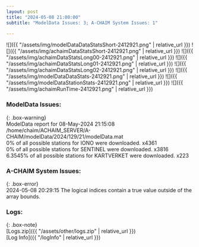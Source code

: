 ```yaml
---
layout: post
title: "2024-05-08 21:00:00"
subtitle: "ModelData Issues: 3; A-CHAIM System Issues: 1"

---
```


![]({{ "/assets/img/modelDataDataStatsShort-2412921.png" | relative_url }})
![]({{ "/assets/img/achaimDataStatsShort-2412921.png" | relative_url }})
![]({{ "/assets/img/achaimDataStatsLong00-2412921.png" | relative_url }})
![]({{ "/assets/img/achaimDataStatsLong01-2412921.png" | relative_url }})
![]({{ "/assets/img/achaimDataStatsLong02-2412921.png" | relative_url }})
![]({{ "/assets/img/modelDataDataStats-2412921.png" | relative_url }})
![]({{ "/assets/img/modelDataStationStats-2412921.png" | relative_url }})
![]({{ "/assets/img/achaimRunTime-2412921.png" | relative_url }})


### ModelData Issues:  
  
{: .box-warning}  
 ModelData report for 08-May-2024 21:15:08   
 /home/chaim/ACHAIM_SERVER/A-CHAIM/modelData/2024/129/21/modelData.mat   
 0% of all possible stations for IONO were downloaded. x4361   
 0% of all possible stations for SENTINEL were downloaded. x3816   
 6.3545% of all possible stations for KARTVERKET were downloaded. x223   
  
### A-CHAIM System Issues:  
  
{: .box-error}  
2024-05-08 20:29:15 The logical indices contain a true value outside of the array bounds.  

### Logs:  
  
{: .box-note}  
[Logs.zip]({{ "/assets/other/logs.zip" | relative_url }})  
[Log Info]({{ "/logInfo" | relative_url }})  
